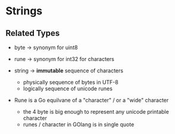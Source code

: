 # Strings

## Related Types
- byte -> synonym for uint8
- rune -> synonym for int32 for characters
- string -> **immutable** sequence of characters
  - physically sequence of bytes in UTF-8
  - logically sequence of unicode runes

- Rune is a Go equilvane of a "character" / or a "wide" character
  - the 4 byte is big enough to represent any unicode printable character
  - runes / character in GOlang is in single quote
